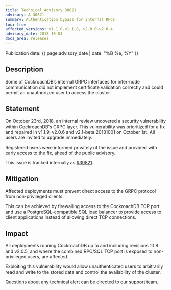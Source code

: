 ```yaml
---
title: Technical Advisory 30821
advisory: A-30821
summary: Authentication bypass for internal RPCs
toc: true
affected_versions: v1.1.0-v1.1.8, v2.0.0-v2.0.4
advisory_date: 2018-10-01
docs_area: releases
---
```


Publication date: {{ page.advisory_date | date: "%B %e, %Y" }}

## Description

Some of CockroachDB’s internal GRPC interfaces for inter-node communication did not implement certificate validation correctly and could permit an unauthorized user to access the cluster.

## Statement

On October 23rd, 2018, an internal review uncovered a security vulnerability within CockroachDB's GRPC layer. This vulnerability was prioritized for a fix and repaired in v1.1.9, v2.0.6 and v2.1-beta.20181001 on October 1st. All users are invited to upgrade immediately.

Registered users were informed privately of the issue and provided with early access to the fix, ahead of the public advisory.

This issue is tracked internally as [#30821](https://github.com/cockroachdb/cockroach/issues/30821).

## Mitigation

Affected deployments must prevent direct access to the GRPC protocol from non-privileged clients.

This can be achieved by firewalling access to the CockroachDB TCP port and use a PostgreSQL-compatible SQL load balancer to provide access to client applications instead of allowing direct TCP connections.

## Impact

All deployments running CockroachDB up to and including revisions 1.1.8 and v2.0.5, and where the combined RPC/SQL TCP port is exposed to non-privileged users, are affected.

Exploiting this vulnerability would allow unauthenticated users to arbitrarily read and write to the stored data and control the availability of the cluster.

Questions about any technical alert can be directed to our [support team](https://support.cockroachlabs.com/).
